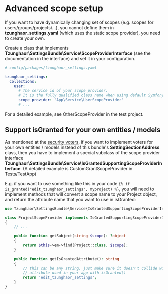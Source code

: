Advanced scope setup
====================

If you want to have dynamically changing set of scopes 
(e.g. scopes for users/groups/projects/...), you cannot define them in **tzunghaor_settings.yaml**
(which uses the static scope provider), you need to create your own.

Create a class that implements **Tzunghaor\SettingsBundle\Service\ScopeProviderInterface** 
(see the documentation in the interface) and set it in your configuration.

```yaml
# config/packages/tzunghaor_settings.yaml

tzunghaor_settings:
  collections:
    user:
      # The service id of your scope provider.
      # It is the fully qualified class name when using default Symfony config.
      scope_provider: 'App\Service\UserScopeProvider'
      # ...
```

For a detailed example, see OtherScopeProvider in the test project.

Support isGranted for your own entities / models
------------------------------------------------

As mentioned at the [security voters](voter.md), if you want to implement voters for your own
entities / models instead of this bundle's **SettingSectionAddress** class, then you have to implement
a special subclass of the scope provider interface 
**Tzunghaor\SettingsBundle\Service\IsGrantedSupportingScopeProviderInterface**. (A detailed example is
CustomGrantScopeProvider in Tests/TestApp)

E.g. if you want to use something like this in your code `{% if is_granted("edit_tzunghaor_settings", myproject) %}`,
you will need to implement methods that will convert a scope name to your Project object, and return the 
attribute name that you want to use in isGranted:

```php
use Tzunghaor\SettingsBundle\Service\IsGrantedSupportingScopeProviderInterface;

class ProjectScopeProvider implements IsGrantedSupportingScopeProviderInterface 
{
    // ...

    public function getSubject(string $scope): ?object
    {
        return $this->em->find(Project::class, $scope);
    }

    public function getIsGrantedAttribute(): string
    {
        // this can be any string, just make sure it doesn't collide with any other
        // attribute used in your app with isGranted()
        return 'edit_tzunghaor_settings';
    }
}
```